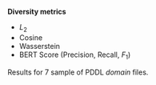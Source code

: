 **Diversity metrics** 

+ $L_2$
+ Cosine
+ Wasserstein
+ BERT Score (Precision, Recall, $F_1$)

Results for 7 sample of PDDL _domain_ files.

